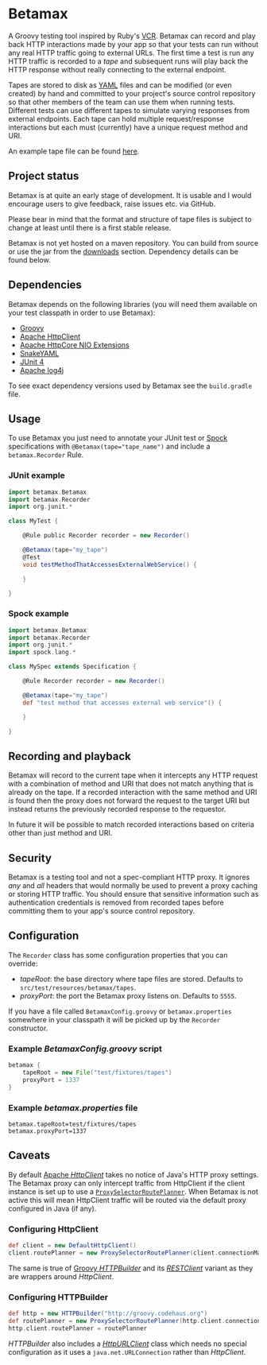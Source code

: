 # Betamax

A Groovy testing tool inspired by Ruby's [VCR][1]. Betamax can record and play back HTTP interactions made by your app
so that your tests can run without any real HTTP traffic going to external URLs. The first time a test is run any HTTP
traffic is recorded to a _tape_ and subsequent runs will play back the HTTP response without really connecting to the
external endpoint.

Tapes are stored to disk as [YAML][8] files and can be modified (or even created) by hand and committed to your project's
source control repository so that other members of the team can use them when running tests. Different tests can use
different tapes to simulate varying responses from external endpoints. Each tape can hold multiple request/response
interactions but each must (currently) have a unique request method and URI.

An example tape file can be found [here][10].

## Project status

Betamax is at quite an early stage of development. It is usable and I would encourage users to give feedback, raise
issues etc. via GitHub.

Please bear in mind that the format and structure of tape files is subject to change at least until there is a first
stable release.

Betamax is not yet hosted on a maven repository. You can build from source or use the jar from the [downloads][9]
section. Dependency details can be found below.

## Dependencies

Betamax depends on the following libraries (you will need them available on your test classpath in order to use
Betamax):

* [Groovy](http://groovy.codehaus.org)
* [Apache HttpClient](http://hc.apache.org/httpcomponents-client-ga/)
* [Apache HttpCore NIO Extensions](http://hc.apache.org/httpcomponents-core-ga/httpcore-nio/index.html)
* [SnakeYAML](http://www.snakeyaml.org/)
* [JUnit 4](http://www.junit.org/)
* [Apache log4j](http://logging.apache.org/log4j/1.2/)

To see exact dependency versions used by Betamax see the `build.gradle` file.

## Usage

To use Betamax you just need to annotate your JUnit test or [Spock][2] specifications with `@Betamax(tape="tape_name")`
and include a `betamax.Recorder` Rule.

### JUnit example

```groovy
import betamax.Betamax
import betamax.Recorder
import org.junit.*

class MyTest {

	@Rule public Recorder recorder = new Recorder()

	@Betamax(tape="my_tape")
	@Test
	void testMethodThatAccessesExternalWebService() {

	}

}
```

### Spock example

```groovy
import betamax.Betamax
import betamax.Recorder
import org.junit.*
import spock.lang.*

class MySpec extends Specification {

	@Rule Recorder recorder = new Recorder()

	@Betamax(tape="my_tape")
	def "test method that accesses external web service"() {

	}

}
```

## Recording and playback

Betamax will record to the current tape when it intercepts any HTTP request with a combination of method and URI that
does not match anything that is already on the tape. If a recorded interaction with the same method and URI _is_ found
then the proxy does not forward the request to the target URI but instead returns the previously recorded response to
the requestor.

In future it will be possible to match recorded interactions based on criteria other than just method and URI.

## Security

Betamax is a testing tool and not a spec-compliant HTTP proxy. It ignores _any_ and _all_ headers that would normally be
used to prevent a proxy caching or storing HTTP traffic. You should ensure that sensitive information such as
authentication credentials is removed from recorded tapes before committing them to your app's source control
repository.

## Configuration

The `Recorder` class has some configuration properties that you can override:

* *tapeRoot*: the base directory where tape files are stored. Defaults to `src/test/resources/betamax/tapes`.
* *proxyPort*: the port the Betamax proxy listens on. Defaults to `5555`.

If you have a file called `BetamaxConfig.groovy` or `betamax.properties` somewhere in your classpath it will be picked
up by the `Recorder` constructor.

### Example _BetamaxConfig.groovy_ script

```groovy
betamax {
	tapeRoot = new File("test/fixtures/tapes")
	proxyPort = 1337
}
```

### Example _betamax.properties_ file

```properties
betamax.tapeRoot=test/fixtures/tapes
betamax.proxyPort=1337
```

## Caveats

By default [Apache _HttpClient_][3] takes no notice of Java's HTTP proxy settings. The Betamax proxy can only intercept
traffic from HttpClient if the client instance is set up to use a [`ProxySelectorRoutePlanner`][5]. When Betamax is not
active this will mean HttpClient traffic will be routed via the default proxy configured in Java (if any).

### Configuring HttpClient

```groovy
def client = new DefaultHttpClient()
client.routePlanner = new ProxySelectorRoutePlanner(client.connectionManager.schemeRegistry, ProxySelector.default)
```

The same is true of [Groovy _HTTPBuilder_][4] and its [_RESTClient_][6] variant as they are wrappers around
_HttpClient_.

### Configuring HTTPBuilder

```groovy
def http = new HTTPBuilder("http://groovy.codehaus.org")
def routePlanner = new ProxySelectorRoutePlanner(http.client.connectionManager.schemeRegistry, ProxySelector.default)
http.client.routePlanner = routePlanner
```

_HTTPBuilder_ also includes a [_HttpURLClient_][7] class which needs no special configuration as it uses a
`java.net.URLConnection` rather than _HttpClient_.

[1]:https://github.com/myronmarston/vcr
[2]:http://spockframework.org/
[3]:http://hc.apache.org/httpcomponents-client-ga/httpclient/index.html
[4]:http://groovy.codehaus.org/modules/http-builder/
[5]:http://hc.apache.org/httpcomponents-client-ga/httpclient/apidocs/org/apache/http/impl/conn/ProxySelectorRoutePlanner.html
[6]:http://groovy.codehaus.org/modules/http-builder/doc/rest.html
[7]:http://groovy.codehaus.org/modules/http-builder/doc/httpurlclient.html
[8]:http://yaml.org/
[9]:https://github.com/robfletcher/betamax/archives/master
[10]:https://github.com/robfletcher/betamax/blob/master/src/test/resources/betamax/tapes/smoke_spec.yaml
